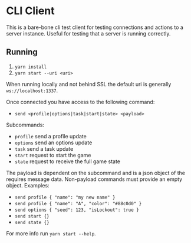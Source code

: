 # CLI Client

This is a bare-bone cli test client for testing connections and
actions to a server instance. Useful for testing that a server
is running correctly.

## Running

1. `yarn install`
2. `yarn start --uri <uri>`

When running locally and not behind SSL the default uri is generally
`ws://localhost:1337`.

Once connected you have access to the following command:

- `send <profile|options|task|start|state> <payload>`

Subcommands:

- `profile` send a profile update
- `options` send an options update
- `task` send a task update
- `start` request to start the game
- `state` request to receive the full game state

The payload is dependent on the subcommand and is a json
object of the requires message data. Non-payload commands
must provide an empty object. Examples:

- `send profile { "name": "my new name" }`
- `send profile { "name": "A", "color": "#88c0d0" }`
- `send options { "seed": 123, "isLockout": true }`
- `send start {}`
- `send state {}`

For more info run `yarn start --help`.
